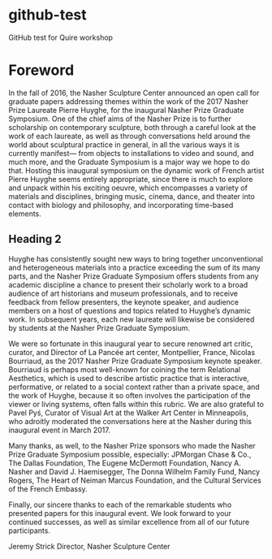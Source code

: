# github-test
GitHub test for Quire workshop

# Foreword

In the fall of 2016, the Nasher Sculpture Center announced an open call for graduate papers addressing themes within the work of the 2017 Nasher Prize Laureate Pierre Huyghe, for the inaugural Nasher Prize Graduate Symposium. One of the chief aims of the Nasher Prize is to further scholarship on contemporary sculpture, both through a careful look at the work of each laureate, as well as through conversations held around the world about sculptural practice in general, in all the various ways it is currently manifest— from objects to installations to video and sound, and much more, and the Graduate Symposium is a major way we hope to do that. Hosting this inaugural symposium on the dynamic work of French artist Pierre Huyghe seems entirely appropriate, since there is much to explore and unpack within his exciting oeuvre, which encompasses a variety of materials and disciplines, bringing music, cinema, dance, and theater into contact with biology and philosophy, and incorporating time-based elements.

## Heading 2
Huyghe has consistently sought new ways to bring together unconventional and heterogeneous materials into a practice exceeding the sum of its many parts, and the Nasher Prize Graduate Symposium offers students from any academic discipline a chance to present their scholarly work to a broad audience of art historians and museum professionals, and to receive feedback from fellow presenters, the keynote speaker, and audience members on a host of questions and topics related to Huyghe’s dynamic work. In subsequent years, each new laureate will likewise be considered by students at the Nasher Prize Graduate Symposium.

We were so fortunate in this inaugural year to secure renowned art critic, curator, and Director of La Pancée art center, Montpellier, France, Nicolas Bourriaud, as the 2017 Nasher Prize Graduate Symposium keynote speaker. Bourriaud is perhaps most well-known for coining the term Relational Aesthetics, which is used to describe artistic practice that is interactive, performative, or related to a social context rather than a private space, and the work of Huyghe, because it so often involves the participation of the viewer or living systems, often falls within this rubric. We are also grateful to Pavel Pyś, Curator of Visual Art at the Walker Art Center in Minneapolis, who adroitly moderated the conversations here at the Nasher during this inaugural event in March 2017.

Many thanks, as well, to the Nasher Prize sponsors who made the Nasher Prize Graduate Symposium possible, especially: JPMorgan Chase & Co., The Dallas Foundation, The Eugene McDermott Foundation, Nancy A. Nasher and David J. Haemisegger, The Donna Wilhelm Family Fund, Nancy Rogers, The Heart of Neiman Marcus Foundation, and the Cultural Services of the French Embassy.

Finally, our sincere thanks to each of the remarkable students who presented papers for this inaugural event. We look forward to your continued successes, as well as similar excellence from all of our future participants.

Jeremy Strick
Director, Nasher Sculpture Center
